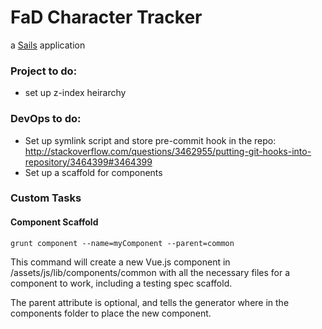 # FaD Character Tracker

a [Sails](http://sailsjs.org) application

### Project to do:

 - set up z-index heirarchy

### DevOps to do:

 - Set up symlink script and store pre-commit hook in the repo: http://stackoverflow.com/questions/3462955/putting-git-hooks-into-repository/3464399#3464399
 - Set up a scaffold for components

### Custom Tasks

#### Component Scaffold

```
grunt component --name=myComponent --parent=common
```

This command will create a new Vue.js component in /assets/js/lib/components/common with all the necessary files for a component to work, including a testing spec scaffold.

The parent attribute is optional, and tells the generator where in the components folder to place the new component.
